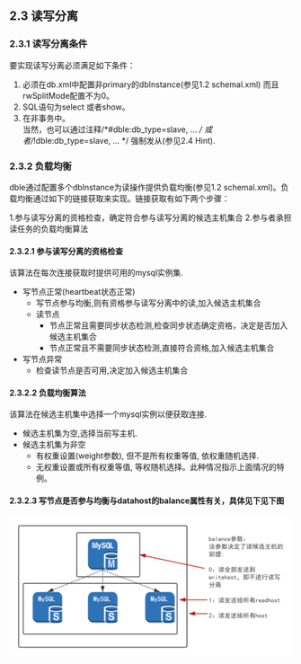 ## 2.3 读写分离
### 2.3.1 读写分离条件

要实现读写分离必须满足如下条件：

1. 必须在db.xml中配置非primary的dbInstance(参见1.2 schemal.xml) 而且rwSplitMode配置不为0。 
2. SQL语句为select 或者show。  
3. 在非事务中。  
   当然，也可以通过注释/*#dble:db_type=slave, ... */ 或者/*!dble:db_type=slave, ... */ 强制发从(参见2.4 Hint).

 
### 2.3.2 负载均衡

dble通过配置多个dbInstance为读操作提供负载均衡(参见1.2 schemal.xml)。负载均衡通过如下的链接获取来实现。链接获取有如下两个步骤：

1.参与读写分离的资格检查，确定符合参与读写分离的候选主机集合
2.参与者承担读任务的负载均衡算法

#### 2.3.2.1  参与读写分离的资格检查

该算法在每次连接获取时提供可用的mysql实例集.

+ 写节点正常(heartbeat状态正常)
  - 写节点参与均衡,则有资格参与读写分离中的读,加入候选主机集合
  - 读节点
     + 节点正常且需要同步状态检测,检查同步状态确定资格，决定是否加入候选主机集合
     + 节点正常且不需要同步状态检测,直接符合资格,加入候选主机集合
+ 写节点异常
  - 检查读节点是否可用,决定加入候选主机集合
  
#### 2.3.2.2  负载均衡算法

该算法在候选主机集中选择一个mysql实例以便获取连接.

+ 候选主机集为空,选择当前写主机.
+ 候选主机集为非空
  - 有权重设置(weight参数), 但不是所有权重等值, 依权重随机选择.
  - 无权重设置或所有权重等值, 等权随机选择。此种情况指示上面情况的特例。

#### 2.3.2.3 写节点是否参与均衡与datahost的balance属性有关，具体见下见下图

![balance](pic/2.3_balance.png)

